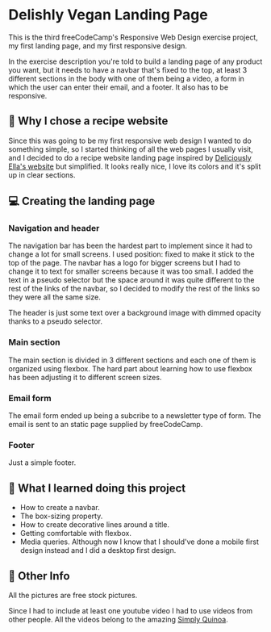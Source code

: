 # Delishly Vegan Landing Page 

This is the third freeCodeCamp's Responsive Web Design exercise project, my first landing page, and my first responsive design.

In the exercise description you're told to build a landing page of any product you want, but it needs to have a navbar that's fixed to the top, at least 3 different sections in the body with one of them being a video, a form in which the user can enter their email, and a footer. It also has to be responsive.  


## :stew: Why I chose a recipe website

Since this was going to be my first responsive web design I wanted to do something simple, so I started thinking of all the web pages I usually visit, and I decided to do a recipe website landing page inspired by [Deliciously Ella's website](https://deliciouslyella.com/) but simplified. It looks really nice, I love its colors and it's split up in clear sections.

  
## :computer: Creating the landing page

### Navigation and header

The navigation bar has been the hardest part to implement since it had to change a lot for small screens. I used position: fixed to make it stick to the top of the page. The navbar has a logo for bigger screens but I had to change it to text for smaller screens because it was too small. I added the text in a pseudo selector but the space around it was quite different to the rest of the links of the navbar, so I decided to modify the rest of the links so they were all the same size.

The header is just some text over a background image with dimmed opacity thanks to a pseudo selector.


### Main section

The main section is divided in 3 different sections and each one of them is organized using flexbox. The hard part about learning how to use flexbox has been adjusting it to different screen sizes.


### Email form

The email form ended up being a subcribe to a newsletter type of form. The email is sent to an static page supplied by freeCodeCamp.


### Footer

Just a simple footer.


## :book: What I learned doing this project

* How to create a navbar.
* The box-sizing property.
* How to create decorative lines around a title.
* Getting comfortable with flexbox.
* Media queries. Although now I know that I should've done a mobile first design instead and I did a desktop first design.


## :page_facing_up: Other Info

All the pictures are free stock pictures.

Since I had to include at least one youtube video I had to use videos from other people. All the videos belong to the amazing [Simply Quinoa](https://www.youtube.com/user/SimplyQuinoa).